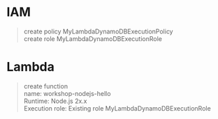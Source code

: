 # IAM
> create policy MyLambdaDynamoDBExecutionPolicy  
> create role MyLambdaDynamoDBExecutionRole

# Lambda
> create function  
name: workshop-nodejs-hello  
Runtime: Node.js 2x.x  
Execution role: Existing role MyLambdaDynamoDBExecutionRole  
